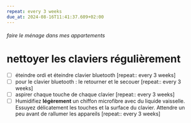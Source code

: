 ```yaml
---
repeat: every 3 weeks
due_at: 2024-08-16T11:41:37.609+02:00
---
```

###### faire le ménage dans mes appartements
# nettoyer les claviers régulièrement 
- [ ] éteindre ordi et éteindre clavier bluetooth  [repeat:: every 3 weeks]  
- [ ] pour le clavier bluetooth : le retourner et le secouer  [repeat:: every 3 weeks]  
- [ ] aspirer chaque touche de chaque clavier  [repeat:: every 3 weeks] 
- [ ] Humidifiez **légèrement** un chiffon microfibre avec du liquide vaisselle. Essuyez délicatement les touches et la surface du clavier. Attendre un peu avant de rallumer les appareils  [repeat:: every 3 weeks]